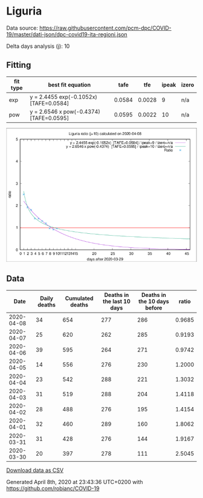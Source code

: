 # Liguria

Data source: https://raw.githubusercontent.com/pcm-dpc/COVID-19/master/dati-json/dpc-covid19-ita-regioni.json

Delta days analysis (j): 10

## Fitting 
|fit type|best fit equation|tafe|tfe|ipeak|izero|
|-------|-----|--------|------|---|---|
|exp|y = 2.4455 exp(-0.1052x)  [TAFE=0.0584]|0.0584|0.0028|9|n/a|
|pow|y = 2.6546 x pow(-0.4374)  [TAFE=0.0595]|0.0595|0.0022|10|n/a|

![Plot](COVID-19_liguria_j10_2020-04-08.png)

## Data
|Date|Daily deaths|Cumulated deaths|Deaths in the last 10 days|Deaths in the 10 days before|ratio|
|----|----------|-----------|-------|--------------------|-----|
|2020-04-08|34|654|277|286|0.9685|
|2020-04-07|25|620|262|285|0.9193|
|2020-04-06|39|595|264|271|0.9742|
|2020-04-05|14|556|276|230|1.2000|
|2020-04-04|23|542|288|221|1.3032|
|2020-04-03|31|519|288|204|1.4118|
|2020-04-02|28|488|276|195|1.4154|
|2020-04-01|32|460|289|160|1.8062|
|2020-03-31|31|428|276|144|1.9167|
|2020-03-30|20|397|278|111|2.5045|

[Download data as CSV](COVID-19_liguria_j10_2020-04-08.csv)

Generated April 8th, 2020 at 23:43:36 UTC+0200 with https://github.com/robianc/COVID-19
